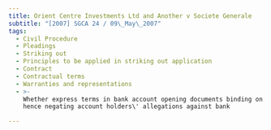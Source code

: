 ```yaml
---
title: Orient Centre Investments Ltd and Another v Societe Generale
subtitle: "[2007] SGCA 24 / 09\_May\_2007"
tags:
  - Civil Procedure
  - Pleadings
  - Striking out
  - Principles to be applied in striking out application
  - Contract
  - Contractual terms
  - Warranties and representations
  - >-
    Whether express terms in bank account opening documents binding on parties
    hence negating account holders\' allegations against bank

---
```


